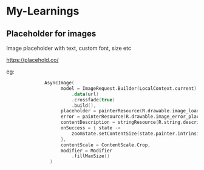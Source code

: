 # My-Learnings

## Placeholder for images

Image placeholder with text, custom font, size etc

https://placehold.co/

eg:

```Kotlin
              AsyncImage(
                    model = ImageRequest.Builder(LocalContext.current)
                        .data(url)
                        .crossfade(true)
                        .build(),
                    placeholder = painterResource(R.drawable.image_loading_placeholder),
                    error = painterResource(R.drawable.image_error_placeholder),
                    contentDescription = stringResource(R.string.description),
                    onSuccess = { state ->
                        zoomState.setContentSize(state.painter.intrinsicSize)
                    },
                    contentScale = ContentScale.Crop,
                    modifier = Modifier
                        .fillMaxSize()
                )
```

